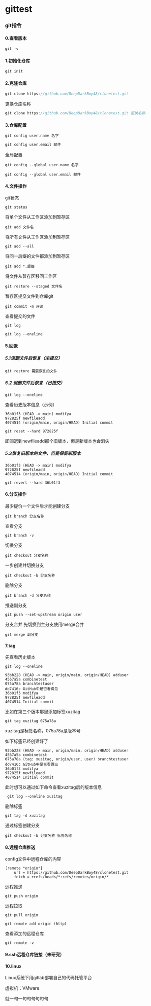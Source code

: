 # gittest

### git指令

#### 0.查看版本

```c
git -v
```



#### 1.初始化仓库

```markdown
git init
```



#### 2.克隆仓库

```c
git clone https://github.com/DeepDarkBoy48/clonetest.git
```

更换仓库名称

```c
git clone https://github.com/DeepDarkBoy48/clonetest.git 更换名称
```



#### 3.仓库配置

```c++
git config user.name 名字
```

```c
git config user.email 邮件
```

全局配置

```
git config --global user.name 名字
```

```
git config --global user.email 邮件
```



#### 4.文件操作

git状态

```
git status
```

将单个文件从工作区添加到暂存区

```
git add 文件名
```

将所有文件从工作区添加到暂存区

```
git add --all
```

将同一后缀的文件都添加到暂存区

```
git add *.后缀
```

将文件从暂存区移回工作区

```
git restore --staged 文件名
```

暂存区提交文件到仓库git

```
git commit -m 评论
```

查看提交的文件

```
git log
```

```
git log --oneline
```



#### 5.回退

##### 5.1误删文件后恢复（未提交）

```
git restore 需要恢复的文件
```

##### 5.2 误删文件后恢复（已提交）

```
git log --oneline
```

查看历史版本信息（示例）

```
36b01f3 (HEAD -> main) modifya
972825f newfileadd
4074514 (origin/main, origin/HEAD) Initial commit
```

```
git reset --hard 972825f
```

即回退到newfileadd那个旧版本，但是新版本也会消失

##### 5.3恢复旧版本的文件，但是保留新版本

```
36b01f3 (HEAD -> main) modifya
972825f newfileadd
4074514 (origin/main, origin/HEAD) Initial commit
```

```
git revert --hard 36b01f3
```



#### 6.分支操作

最少提价一个文件后才能创建分支

```
git branch 分支名称
```

查看分支

```
git branch -v
```

切换分支

```
git checkout 分支名称
```

一步创建并切换分支

```
git checkout -b 分支名称
```

删除分支

```
git branch -d 分支名称
```

推送副分支 

```
git push --set-upstream origin user
```

分支合并
先切换到主分支使用merge合并

```
git merge 副分支
```



#### 7.tag

先查看历史版本

```
git log --oneline
```

```
93bb228 (HEAD -> main, origin/main, origin/HEAD) adduser
4567a5a combinetest
075a78a branchtestuser
dd7416c GitHub中是否看得见
36b01f3 modifya
972825f newfileadd
4074514 Initial commit
```

比如在第三个版本那里添加标签xuzitag

```
git tag xuzitag 075a78a
```

xuzitag是标签名称，075a78a是版本号

如下标签已经创建好了

```
93bb228 (HEAD -> main, origin/main, origin/HEAD) adduser
4567a5a combinetest
075a78a (tag: xuzitag, origin/user, user) branchtestuser
dd7416c GitHub中是否看得见
36b01f3 modifya
972825f newfileadd
4074514 Initial commit
```

此时想可以通过如下命令查看xuzitag后的版本信息

```
 git log --oneline xuzitag
```

删除标签

```
git tag -d xuzitag
```

通过标签创建分支

```
git checkout -b 分支名称 标签名称
```



#### 8.远程仓库推送

config文件中远程仓库的内容

```
[remote "origin"]
	url = https://github.com/DeepDarkBoy48/clonetest.git
	fetch = +refs/heads/*:refs/remotes/origin/*
```

远程推送

```
git push origin
```

远程拉取

```
git pull origin
```

```
git remote add origin (http)
```

查看添加的远程仓库

```
git remote -v
```



#### 9.ssh远程仓库链接（未研究）



#### 10.linux 

Linux系统下用gitlab部署自己的代码托管平台

虚拟机：VMware


就一句一句句句句句句
